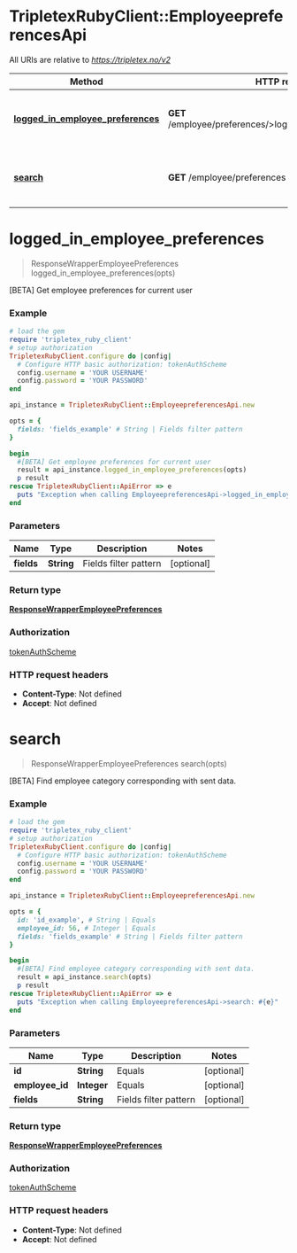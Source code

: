 # TripletexRubyClient::EmployeepreferencesApi

All URIs are relative to *https://tripletex.no/v2*

Method | HTTP request | Description
------------- | ------------- | -------------
[**logged_in_employee_preferences**](EmployeepreferencesApi.md#logged_in_employee_preferences) | **GET** /employee/preferences/&gt;loggedInEmployeePreferences | [BETA] Get employee preferences for current user
[**search**](EmployeepreferencesApi.md#search) | **GET** /employee/preferences | [BETA] Find employee category corresponding with sent data.


# **logged_in_employee_preferences**
> ResponseWrapperEmployeePreferences logged_in_employee_preferences(opts)

[BETA] Get employee preferences for current user



### Example
```ruby
# load the gem
require 'tripletex_ruby_client'
# setup authorization
TripletexRubyClient.configure do |config|
  # Configure HTTP basic authorization: tokenAuthScheme
  config.username = 'YOUR USERNAME'
  config.password = 'YOUR PASSWORD'
end

api_instance = TripletexRubyClient::EmployeepreferencesApi.new

opts = { 
  fields: 'fields_example' # String | Fields filter pattern
}

begin
  #[BETA] Get employee preferences for current user
  result = api_instance.logged_in_employee_preferences(opts)
  p result
rescue TripletexRubyClient::ApiError => e
  puts "Exception when calling EmployeepreferencesApi->logged_in_employee_preferences: #{e}"
end
```

### Parameters

Name | Type | Description  | Notes
------------- | ------------- | ------------- | -------------
 **fields** | **String**| Fields filter pattern | [optional] 

### Return type

[**ResponseWrapperEmployeePreferences**](ResponseWrapperEmployeePreferences.md)

### Authorization

[tokenAuthScheme](../README.md#tokenAuthScheme)

### HTTP request headers

 - **Content-Type**: Not defined
 - **Accept**: Not defined



# **search**
> ResponseWrapperEmployeePreferences search(opts)

[BETA] Find employee category corresponding with sent data.



### Example
```ruby
# load the gem
require 'tripletex_ruby_client'
# setup authorization
TripletexRubyClient.configure do |config|
  # Configure HTTP basic authorization: tokenAuthScheme
  config.username = 'YOUR USERNAME'
  config.password = 'YOUR PASSWORD'
end

api_instance = TripletexRubyClient::EmployeepreferencesApi.new

opts = { 
  id: 'id_example', # String | Equals
  employee_id: 56, # Integer | Equals
  fields: 'fields_example' # String | Fields filter pattern
}

begin
  #[BETA] Find employee category corresponding with sent data.
  result = api_instance.search(opts)
  p result
rescue TripletexRubyClient::ApiError => e
  puts "Exception when calling EmployeepreferencesApi->search: #{e}"
end
```

### Parameters

Name | Type | Description  | Notes
------------- | ------------- | ------------- | -------------
 **id** | **String**| Equals | [optional] 
 **employee_id** | **Integer**| Equals | [optional] 
 **fields** | **String**| Fields filter pattern | [optional] 

### Return type

[**ResponseWrapperEmployeePreferences**](ResponseWrapperEmployeePreferences.md)

### Authorization

[tokenAuthScheme](../README.md#tokenAuthScheme)

### HTTP request headers

 - **Content-Type**: Not defined
 - **Accept**: Not defined



